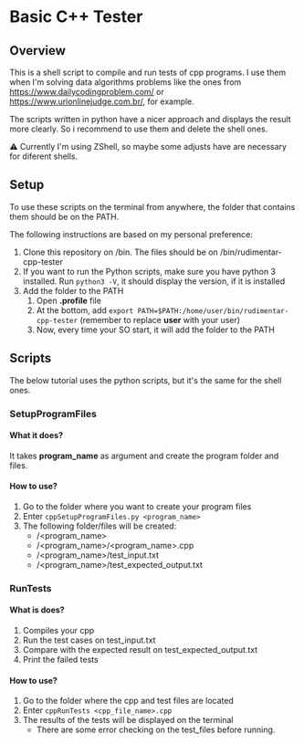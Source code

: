 # Basic C++ Tester

## Overview
This is a shell script to compile and run tests of cpp programs.
I use them when I'm solving data algorithms problems like the ones from https://www.dailycodingproblem.com/ or https://www.urionlinejudge.com.br/, for example.

The scripts written in python have a nicer approach and displays the result more clearly. So i recommend to use them and delete the shell ones.

:warning: Currently I'm using ZShell, so maybe some adjusts have are necessary for diferent shells.

## Setup
To use these scripts on the terminal from anywhere, the folder that contains them should be on the PATH.

The following instructions are based on my personal preference:

1. Clone this repository on /bin. The files should be on /bin/rudimentar-cpp-tester
1. If you want to run the Python scripts, make sure you have python 3 installed. Run `python3 -V`, it should display the version, if it is installed
1. Add the folder to the  PATH
   1. Open **.profile** file
   1. At the bottom, add `export PATH=$PATH:/home/user/bin/rudimentar-cpp-tester` (remember to replace **user** with your user)
   1. Now, every time your SO start, it will add the folder to the PATH


## Scripts
The below tutorial uses the python scripts, but it's the same for the shell ones.

### SetupProgramFiles

#### What it does?

It takes **program_name** as argument and create the program folder and files.

#### How to use?
1. Go to the folder where you want to create your program files
1. Enter `cppSetupProgramFiles.py <program_name>`
1. The following folder/files will be created:
   *  /<program_name>
   *  /<program_name>/<program_name>.cpp
   *  /<program_name>/test_input.txt
   *  /<program_name>/test_expected_output.txt


### RunTests

#### What is does?
1. Compiles your cpp
1. Run the test cases on test_input.txt
1. Compare with the expected result on test_expected_output.txt
1. Print the failed tests

#### How to use?
1. Go to the folder where the cpp and test files are located
1. Enter `cppRunTests <cpp_file_name>.cpp` 
1. The results of the tests will be displayed on the terminal
    * There are some error checking on the test_files before running.

